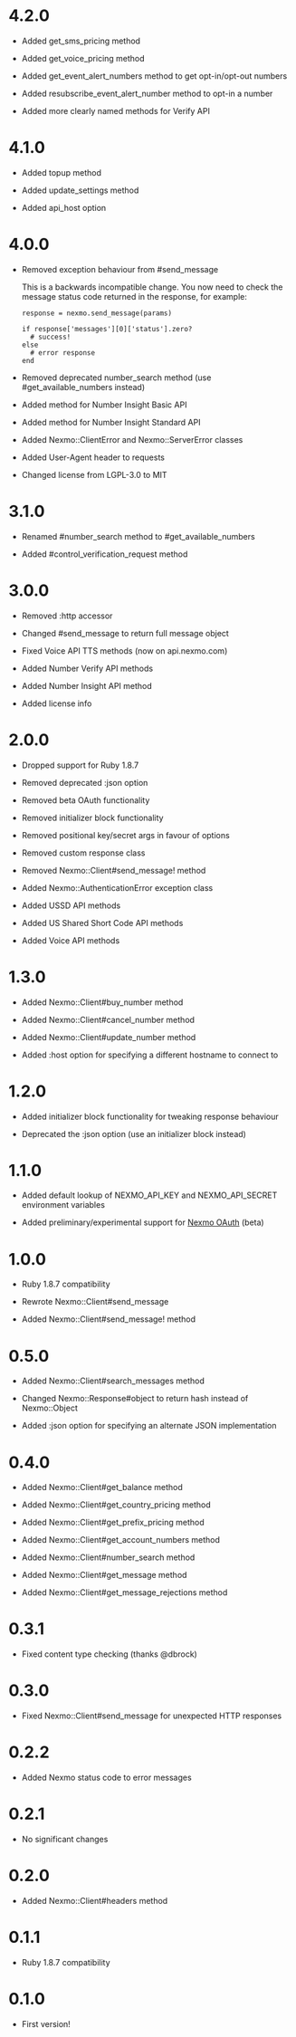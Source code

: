 # 4.2.0

* Added get_sms_pricing method

* Added get_voice_pricing method

* Added get_event_alert_numbers method to get opt-in/opt-out numbers

* Added resubscribe_event_alert_number method to opt-in a number

* Added more clearly named methods for Verify API

# 4.1.0

* Added topup method

* Added update_settings method

* Added api_host option

# 4.0.0

* Removed exception behaviour from #send_message

  This is a backwards incompatible change. You now need to check the message status code returned in the response, for example:

      response = nexmo.send_message(params)

      if response['messages'][0]['status'].zero?
        # success!
      else
        # error response
      end

* Removed deprecated number_search method (use #get_available_numbers instead)

* Added method for Number Insight Basic API

* Added method for Number Insight Standard API

* Added Nexmo::ClientError and Nexmo::ServerError classes

* Added User-Agent header to requests

* Changed license from LGPL-3.0 to MIT

# 3.1.0

* Renamed #number_search method to #get_available_numbers

* Added #control_verification_request method

# 3.0.0

* Removed :http accessor

* Changed #send_message to return full message object

* Fixed Voice API TTS methods (now on api.nexmo.com)

* Added Number Verify API methods

* Added Number Insight API method

* Added license info

# 2.0.0

* Dropped support for Ruby 1.8.7

* Removed deprecated :json option

* Removed beta OAuth functionality

* Removed initializer block functionality

* Removed positional key/secret args in favour of options

* Removed custom response class

* Removed Nexmo::Client#send_message! method

* Added Nexmo::AuthenticationError exception class

* Added USSD API methods

* Added US Shared Short Code API methods

* Added Voice API methods

# 1.3.0

* Added Nexmo::Client#buy_number method

* Added Nexmo::Client#cancel_number method

* Added Nexmo::Client#update_number method

* Added :host option for specifying a different hostname to connect to

# 1.2.0

* Added initializer block functionality for tweaking response behaviour

* Deprecated the :json option (use an initializer block instead)

# 1.1.0

* Added default lookup of NEXMO_API_KEY and NEXMO_API_SECRET environment variables

* Added preliminary/experimental support for [Nexmo OAuth](https://labs.nexmo.com/#oauth) (beta)

# 1.0.0

* Ruby 1.8.7 compatibility

* Rewrote Nexmo::Client#send_message

* Added Nexmo::Client#send_message! method

# 0.5.0

* Added Nexmo::Client#search_messages method

* Changed Nexmo::Response#object to return hash instead of Nexmo::Object

* Added :json option for specifying an alternate JSON implementation

# 0.4.0

* Added Nexmo::Client#get_balance method

* Added Nexmo::Client#get_country_pricing method

* Added Nexmo::Client#get_prefix_pricing method

* Added Nexmo::Client#get_account_numbers method

* Added Nexmo::Client#number_search method

* Added Nexmo::Client#get_message method

* Added Nexmo::Client#get_message_rejections method

# 0.3.1

* Fixed content type checking (thanks @dbrock)

# 0.3.0

* Fixed Nexmo::Client#send_message for unexpected HTTP responses

# 0.2.2

* Added Nexmo status code to error messages

# 0.2.1

* No significant changes

# 0.2.0

* Added Nexmo::Client#headers method

# 0.1.1

* Ruby 1.8.7 compatibility

# 0.1.0

* First version!
